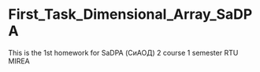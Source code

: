 # First_Task_Dimensional_Array_SaDPA
This is the 1st homework for SaDPA (СиАОД) 2 course 1 semester RTU MIREA
